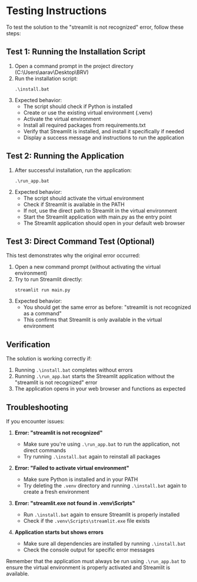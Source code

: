 # Testing Instructions

To test the solution to the "streamlit is not recognized" error, follow these steps:

## Test 1: Running the Installation Script

1. Open a command prompt in the project directory (C:\Users\aarav\Desktop\BRV)
2. Run the installation script:
   ```
   .\install.bat
   ```
3. Expected behavior:
   - The script should check if Python is installed
   - Create or use the existing virtual environment (.venv)
   - Activate the virtual environment
   - Install all required packages from requirements.txt
   - Verify that Streamlit is installed, and install it specifically if needed
   - Display a success message and instructions to run the application

## Test 2: Running the Application

1. After successful installation, run the application:
   ```
   .\run_app.bat
   ```
2. Expected behavior:
   - The script should activate the virtual environment
   - Check if Streamlit is available in the PATH
   - If not, use the direct path to Streamlit in the virtual environment
   - Start the Streamlit application with main.py as the entry point
   - The Streamlit application should open in your default web browser

## Test 3: Direct Command Test (Optional)

This test demonstrates why the original error occurred:

1. Open a new command prompt (without activating the virtual environment)
2. Try to run Streamlit directly:
   ```
   streamlit run main.py
   ```
3. Expected behavior:
   - You should get the same error as before: "streamlit is not recognized as a command"
   - This confirms that Streamlit is only available in the virtual environment

## Verification

The solution is working correctly if:

1. Running `.\install.bat` completes without errors
2. Running `.\run_app.bat` starts the Streamlit application without the "streamlit is not recognized" error
3. The application opens in your web browser and functions as expected

## Troubleshooting

If you encounter issues:

1. **Error: "streamlit is not recognized"**
   - Make sure you're using `.\run_app.bat` to run the application, not direct commands
   - Try running `.\install.bat` again to reinstall all packages

2. **Error: "Failed to activate virtual environment"**
   - Make sure Python is installed and in your PATH
   - Try deleting the `.venv` directory and running `.\install.bat` again to create a fresh environment

3. **Error: "streamlit.exe not found in .venv\Scripts"**
   - Run `.\install.bat` again to ensure Streamlit is properly installed
   - Check if the `.venv\Scripts\streamlit.exe` file exists

4. **Application starts but shows errors**
   - Make sure all dependencies are installed by running `.\install.bat`
   - Check the console output for specific error messages

Remember that the application must always be run using `.\run_app.bat` to ensure the virtual environment is properly activated and Streamlit is available.